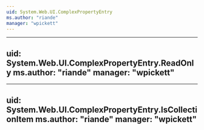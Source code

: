 ```yaml
---
uid: System.Web.UI.ComplexPropertyEntry
ms.author: "riande"
manager: "wpickett"
---
```


---
uid: System.Web.UI.ComplexPropertyEntry.ReadOnly
ms.author: "riande"
manager: "wpickett"
---

---
uid: System.Web.UI.ComplexPropertyEntry.IsCollectionItem
ms.author: "riande"
manager: "wpickett"
---
